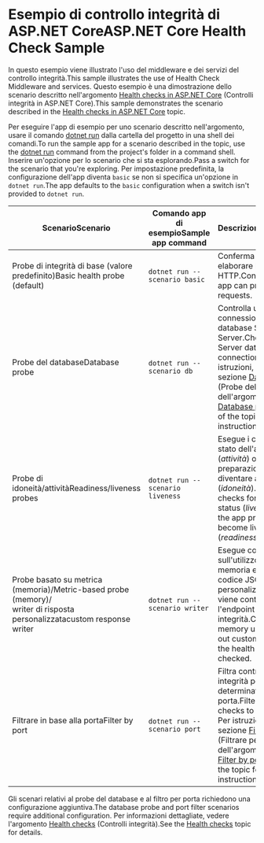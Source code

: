 # <a name="aspnet-core-health-check-sample"></a><span data-ttu-id="ed844-101">Esempio di controllo integrità di ASP.NET Core</span><span class="sxs-lookup"><span data-stu-id="ed844-101">ASP.NET Core Health Check Sample</span></span>

<span data-ttu-id="ed844-102">In questo esempio viene illustrato l'uso del middleware e dei servizi del controllo integrità.</span><span class="sxs-lookup"><span data-stu-id="ed844-102">This sample illustrates the use of Health Check Middleware and services.</span></span> <span data-ttu-id="ed844-103">Questo esempio è una dimostrazione dello scenario descritto nell'argomento [Health checks in ASP.NET Core](https://docs.microsoft.com/aspnet/core/host-and-deploy/health-checks) (Controlli integrità in ASP.NET Core).</span><span class="sxs-lookup"><span data-stu-id="ed844-103">This sample demonstrates the scenario described in the [Health checks in ASP.NET Core](https://docs.microsoft.com/aspnet/core/host-and-deploy/health-checks) topic.</span></span>

<span data-ttu-id="ed844-104">Per eseguire l'app di esempio per uno scenario descritto nell'argomento, usare il comando [dotnet run](https://docs.microsoft.com/dotnet/core/tools/dotnet-run) dalla cartella del progetto in una shell dei comandi.</span><span class="sxs-lookup"><span data-stu-id="ed844-104">To run the sample app for a scenario described in the topic, use the [dotnet run](https://docs.microsoft.com/dotnet/core/tools/dotnet-run) command from the project's folder in a command shell.</span></span> <span data-ttu-id="ed844-105">Inserire un'opzione per lo scenario che si sta esplorando.</span><span class="sxs-lookup"><span data-stu-id="ed844-105">Pass a switch for the scenario that you're exploring.</span></span> <span data-ttu-id="ed844-106">Per impostazione predefinita, la configurazione dell'app diventa `basic` se non si specifica un'opzione in `dotnet run`.</span><span class="sxs-lookup"><span data-stu-id="ed844-106">The app defaults to the `basic` configuration when a switch isn't provided to `dotnet run`.</span></span>

| <span data-ttu-id="ed844-107">Scenario</span><span class="sxs-lookup"><span data-stu-id="ed844-107">Scenario</span></span>                                               | <span data-ttu-id="ed844-108">Comando app di esempio</span><span class="sxs-lookup"><span data-stu-id="ed844-108">Sample app command</span></span>               | <span data-ttu-id="ed844-109">Descrizione</span><span class="sxs-lookup"><span data-stu-id="ed844-109">Description</span></span> |
| ------------------------------------------------------ | -------------------------------- | ----------- |
| <span data-ttu-id="ed844-110">Probe di integrità di base (valore predefinito)</span><span class="sxs-lookup"><span data-stu-id="ed844-110">Basic health probe (default)</span></span>                           | `dotnet run --scenario basic`    | <span data-ttu-id="ed844-111">Conferma che l'app può elaborare le richieste HTTP.</span><span class="sxs-lookup"><span data-stu-id="ed844-111">Confirms that the app can process HTTP requests.</span></span> |
| <span data-ttu-id="ed844-112">Probe del database</span><span class="sxs-lookup"><span data-stu-id="ed844-112">Database probe</span></span>                                         | `dotnet run --scenario db`       | <span data-ttu-id="ed844-113">Controlla una connessione al database SQL Server.</span><span class="sxs-lookup"><span data-stu-id="ed844-113">Checks a SQL Server database connection.</span></span> <span data-ttu-id="ed844-114">Per istruzioni, vedere la sezione [Database probe](https://docs.microsoft.com/aspnet/core/host-and-deploy/health-checks#database-probe) (Probe del database) dell'argomento.</span><span class="sxs-lookup"><span data-stu-id="ed844-114">See the [Database probe](https://docs.microsoft.com/aspnet/core/host-and-deploy/health-checks#database-probe) section of the topic for instructions.</span></span> |
| <span data-ttu-id="ed844-115">Probe di idoneità/attività</span><span class="sxs-lookup"><span data-stu-id="ed844-115">Readiness/liveness probes</span></span>                              | `dotnet run --scenario liveness` | <span data-ttu-id="ed844-116">Esegue i controlli dello stato dell'app attiva (*attività*) o della preparazione dell'app a diventare attiva (*idoneità*).</span><span class="sxs-lookup"><span data-stu-id="ed844-116">Performs checks for a live app status (*liveness*) versus the app preparing to become live (*readiness*).</span></span> |
| <span data-ttu-id="ed844-117">Probe basato su metrica (memoria)/</span><span class="sxs-lookup"><span data-stu-id="ed844-117">Metric-based probe (memory)/</span></span><br><span data-ttu-id="ed844-118">writer di risposta personalizzata</span><span class="sxs-lookup"><span data-stu-id="ed844-118">custom response writer</span></span> | `dotnet run --scenario writer`   | <span data-ttu-id="ed844-119">Esegue controlli sull'utilizzo della memoria e scrive codice JSON personalizzato quando viene controllato l'endpoint di integrità.</span><span class="sxs-lookup"><span data-stu-id="ed844-119">Checks against memory use and writes out custom JSON when the health endpoint is checked.</span></span> |
| <span data-ttu-id="ed844-120">Filtrare in base alla porta</span><span class="sxs-lookup"><span data-stu-id="ed844-120">Filter by port</span></span>                                         | `dotnet run --scenario port`     | <span data-ttu-id="ed844-121">Filtra controlli di integrità per una determinata porta.</span><span class="sxs-lookup"><span data-stu-id="ed844-121">Filters health checks to a given port.</span></span> <span data-ttu-id="ed844-122">Per istruzioni, vedere la sezione [Filter by port](https://docs.microsoft.com/aspnet/core/host-and-deploy/health-checks#filter-by-port) (Filtrare per porta) dell'argomento.</span><span class="sxs-lookup"><span data-stu-id="ed844-122">See the [Filter by port](https://docs.microsoft.com/aspnet/core/host-and-deploy/health-checks#filter-by-port) section of the topic for instructions.</span></span> |

<span data-ttu-id="ed844-123">Gli scenari relativi al probe del database e al filtro per porta richiedono una configurazione aggiuntiva.</span><span class="sxs-lookup"><span data-stu-id="ed844-123">The database probe and port filter scenarios require additional configuration.</span></span> <span data-ttu-id="ed844-124">Per informazioni dettagliate, vedere l'argomento [Health checks](https://docs.microsoft.com/aspnet/core/host-and-deploy/health-checks) (Controlli integrità).</span><span class="sxs-lookup"><span data-stu-id="ed844-124">See the [Health checks](https://docs.microsoft.com/aspnet/core/host-and-deploy/health-checks) topic for details.</span></span>
